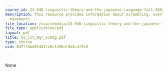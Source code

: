 ```yaml
---
course_id: 24-946-linguistic-theory-and-the-japanese-language-fall-2004
description: This resource provides information about scrambling, overt and covert
  movements.
file_location: /coursemedia/24-946-linguistic-theory-and-the-japanese-language-fall-2004/8d7ff4bd02441fe0c1a50af8d4c4f9c8_ho_lct_8qr_scmbg.pdf
file_type: application/pdf
layout: pdf
title: ho_lct_8qr_scmbg.pdf
type: course
uid: 8d7ff4bd02441fe0c1a50af8d4c4f9c8

---
```

None